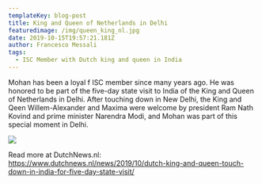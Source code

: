 ```yaml
---
templateKey: blog-post
title: King and Queen of Netherlands in Delhi
featuredimage: /img/queen_king_nl.jpg
date: 2019-10-15T19:57:21.181Z
author: Francesco Messali
tags:
  - ISC Member with Dutch king and queen in India
---
```

Mohan has been a loyal f ISC member since many years ago. He was honored to be part of the five-day state visit to India  of the King and Queen of Netherlands in Delhi. After touching down in New Delhi, the King and Qeen Willem-Alexander and Maxima were welcome by president Ram Nath Kovind and prime minister Narendra Modi, and Mohan was part of this special moment in Delhi.

![](/img/queen_king_nl.jpg)

Read more at DutchNews.nl: https://www.dutchnews.nl/news/2019/10/dutch-king-and-queen-touch-down-in-india-for-five-day-state-visit/

